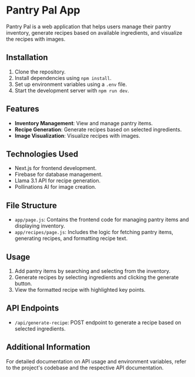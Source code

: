 # Pantry Pal App

Pantry Pal is a web application that helps users manage their pantry inventory, generate recipes based on available ingredients, and visualize the recipes with images.

## Installation
1. Clone the repository.
2. Install dependencies using `npm install`.
3. Set up environment variables using a `.env` file.
4. Start the development server with `npm run dev`.

## Features
- **Inventory Management**: View and manage pantry items.
- **Recipe Generation**: Generate recipes based on selected ingredients.
- **Image Visualization**: Visualize recipes with images.

## Technologies Used
- Next.js for frontend development.
- Firebase for database management.
- Llama 3.1 API for recipe generation.
- Pollinations AI for image creation.

## File Structure
- `app/page.js`: Contains the frontend code for managing pantry items and displaying inventory.
- `app/recipes/page.js`: Includes the logic for fetching pantry items, generating recipes, and formatting recipe text.

## Usage
1. Add pantry items by searching and selecting from the inventory.
2. Generate recipes by selecting ingredients and clicking the generate button.
3. View the formatted recipe with highlighted key points.

## API Endpoints
- `/api/generate-recipe`: POST endpoint to generate a recipe based on selected ingredients.

## Additional Information
For detailed documentation on API usage and environment variables, refer to the project's codebase and the respective API documentation.
